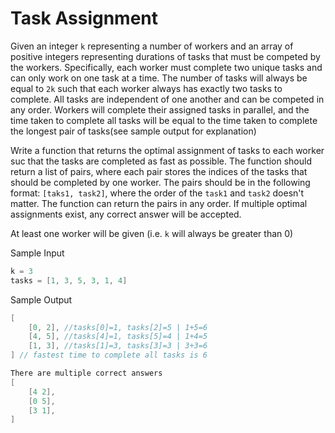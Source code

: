 # Task Assignment

Given an integer `k` representing a number of workers and an array of positive integers representing durations of tasks that must be competed by the workers. Specifically, each worker must complete two unique tasks and can only work on one task at a time. The number of tasks will always be equal to `2k` such that each worker always has exactly two tasks to complete. All tasks are independent of one another and can be competed in any order. Workers will complete their assigned tasks in parallel, and the time taken to complete all tasks will be equal to the time taken to complete the longest pair of tasks(see sample output for explanation)

Write a function that returns the optimal assignment of tasks to each worker suc that the tasks are completed as fast as possible. The function should return a list of pairs, where each pair stores the indices of the tasks that should be completed by one worker. The pairs should be in the following format: `[taks1, task2]`, where the order of the `task1` and `task2` doesn't matter. The function can return the pairs in any order. If multiple optimal assignments exist, any correct answer will be accepted.

At least one worker will be given (i.e. `k` will always be greater than 0)

Sample Input

```go
k = 3
tasks = [1, 3, 5, 3, 1, 4]
```

Sample Output

```go
[
    [0, 2], //tasks[0]=1, tasks[2]=5 | 1+5=6
    [4, 5], //tasks[4]=1, tasks[5]=4 | 1+4=5
    [1, 3], //tasks[1]=3, tasks[3]=3 | 3+3=6
] // fastest time to complete all tasks is 6

There are multiple correct answers
[
    [4 2],
    [0 5],
    [3 1],
]
```

